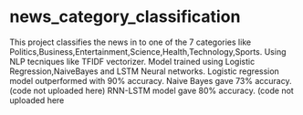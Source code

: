 # news_category_classification

This project classifies the news in to one of the 7 categories like Politics,Business,Entertainment,Science,Health,Technology,Sports.
Using NLP tecniques like TFIDF vectorizer.
Model trained using Logistic Regression,NaiveBayes and LSTM Neural networks.
Logistic regression model outperformed with 90% accuracy.
Naive Bayes gave 73% accuracy. (code not uploaded here)
RNN-LSTM model gave 80% accuracy. (code not uploaded here

